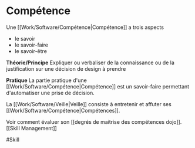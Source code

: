 # Compétence

Une [[Work/Software/Compétence|Compétence]] a trois aspects
- le savoir
- le savoir-faire
- le savoir-être


**Théorie/Principe**
Expliquer ou verbaliser de la connaissance ou de la justification sur une décision de design à prendre

**Pratique**
La partie pratique d'une [[Work/Software/Compétence|Compétence]] est un savoir-faire permettant d'automatiser une prise de décision.

La [[Work/Software/Veille|Veille]] consiste à entretenir et affuter ses [[Work/Software/Compétence|Compétences]].

Voir comment évaluer son [[degrés de maitrise des compétences dojo]].
[[Skill Management]]

#Skill 
